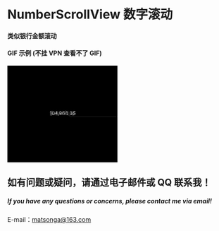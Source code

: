 # NumberScrollView 数字滚动

#### 类似银行金额滚动

#### GIF 示例 (不挂 VPN 查看不了 GIF)

<div style="display: flex; justify-content: space-between;">
  <img src="img/num.gif" >
</div>

## 如有问题或疑问，请通过电子邮件或 QQ 联系我！

##### If you have any questions or concerns, please contact me via email!

E-mail：matsonga@163.com
